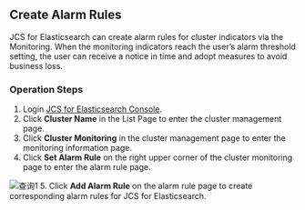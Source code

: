 ## Create Alarm Rules
JCS for Elasticsearch can create alarm rules for cluster indicators via the Monitoring. When the monitoring indicators reach the user’s alarm threshold setting, the user can receive a notice in time and adopt measures to avoid business loss.</br>
### Operation Steps
1. Login [JCS for Elasticsearch Console](https://es-console.jdcloud.com/clusters). </br>
2. Click **Cluster Name** in the List Page to enter the cluster management page.</br>
3. Click **Cluster Monitoring** in the cluster management page to enter the monitoring information page.</br>
4. Click **Set Alarm Rule** on the right upper corner of the cluster monitoring page to enter the alarm rule page.</br>

![查询1](https://github.com/jdcloudcom/cn/blob/Elasticsearch/image/Internet-Middleware/JCS%20for%20Elasticsearch/监控ES.png)
5. Click **Add Alarm Rule** on the alarm rule page to create corresponding alarm rules for JCS for Elasticsearch.</br>
